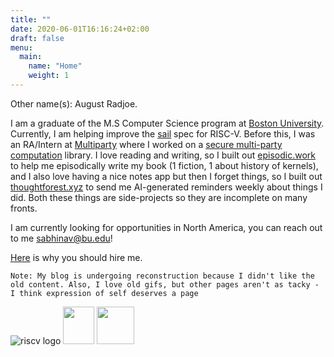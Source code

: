 ```yaml
---
title: ""
date: 2020-06-01T16:16:24+02:00
draft: false
menu:
  main:
    name: "Home"
    weight: 1
---
```


Other name(s): August Radjoe.


I am a graduate of the M.S Computer Science program at [Boston University](https://www.bu.edu/cs/). Currently, I am helping improve the [sail](https://www.cl.cam.ac.uk/~pes20/sail/) spec for RISC-V. Before this, I was an RA/Intern at [Multiparty](https://multiparty.org/) where I worked on a [secure multi-party computation](https://en.wikipedia.org/wiki/Secure_multi-party_computation) library. I love reading and writing, so I built out [episodic.work](https://episodic.work) to help me episodically write my book (1 fiction, 1 about history of kernels), and I also love having a nice notes app but then I forget things, so I built out [thoughtforest.xyz](https://thoughtforest.xyz) to send me AI-generated reminders weekly about things I did. Both these things are side-projects so they are incomplete on many fronts. 

I am currently looking for opportunities in North America, you can reach out to me [sabhinav@bu.edu](mailto:sabhinav@bu.edu)!

[Here](/about) is why you should hire me.

`Note: My blog is undergoing reconstruction because I didn't like the old content. Also, I love old gifs, but other pages aren't as tacky - I think expression of self deserves a page` 

![riscv logo](https://upload.wikimedia.org/wikipedia/commons/thumb/9/9a/RISC-V-logo.svg/220px-RISC-V-logo.svg.png) <img src="https://sail.bu.edu/img/circle_sail.png" width="50" height="60"> <img src="https://upload.wikimedia.org/wikipedia/en/1/15/Boston_University_Terriers_logo.svg" height=60>